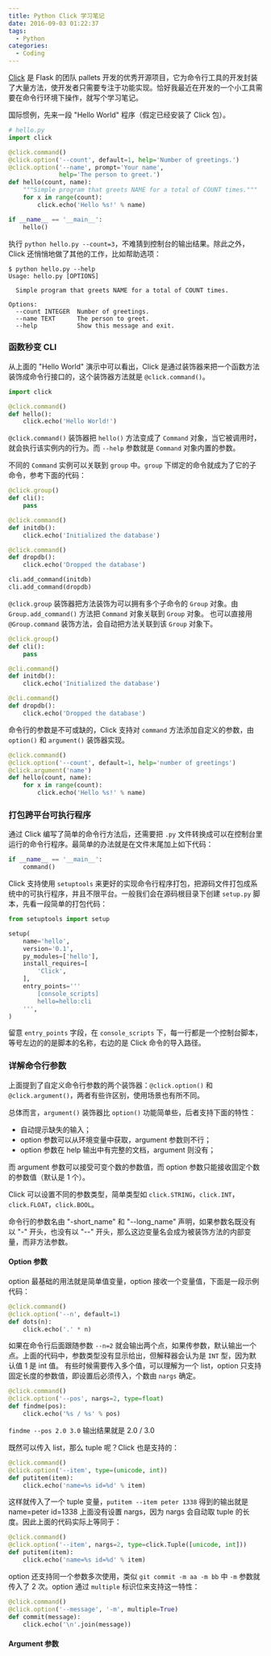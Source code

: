 ```yaml
---
title: Python Click 学习笔记
date: 2016-09-03 01:22:37
tags:
  - Python
categories:
  - Coding
---
```


[Click](https://pypi.python.org/pypi/click) 是 Flask 的团队 pallets 开发的优秀开源项目，它为命令行工具的开发封装了大量方法，使开发者只需要专注于功能实现。恰好我最近在开发的一个小工具需要在命令行环境下操作，就写个学习笔记。

<!-- more -->

国际惯例，先来一段 "Hello World" 程序（假定已经安装了 Click 包）。

```python
# hello.py
import click

@click.command()
@click.option('--count', default=1, help='Number of greetings.')
@click.option('--name', prompt='Your name',
              help='The person to greet.')
def hello(count, name):
    """Simple program that greets NAME for a total of COUNT times."""
    for x in range(count):
        click.echo('Hello %s!' % name)

if __name__ == '__main__':
    hello()
```

执行 `python hello.py --count=3`，不难猜到控制台的输出结果。除此之外，Click 还悄悄地做了其他的工作，比如帮助选项：

```shell
$ python hello.py --help
Usage: hello.py [OPTIONS]

  Simple program that greets NAME for a total of COUNT times.

Options:
  --count INTEGER  Number of greetings.
  --name TEXT      The person to greet.
  --help           Show this message and exit.
```

### 函数秒变 CLI

从上面的 "Hello World" 演示中可以看出，Click 是通过装饰器来把一个函数方法装饰成命令行接口的，这个装饰器方法就是 `@click.command()`。

```python
import click

@click.command()
def hello():
    click.echo('Hello World!')
```

`@click.command()` 装饰器把 `hello()` 方法变成了 `Command` 对象，当它被调用时，就会执行该实例内的行为。而 `--help` 参数就是 `Command` 对象内置的参数。

不同的 `Command` 实例可以关联到 `group` 中。`group` 下绑定的命令就成为了它的子命令，参考下面的代码：

```python
@click.group()
def cli():
    pass

@click.command()
def initdb():
    click.echo('Initialized the database')

@click.command()
def dropdb():
    click.echo('Dropped the database')

cli.add_command(initdb)
cli.add_command(dropdb)
```

`@click.group` 装饰器把方法装饰为可以拥有多个子命令的 `Group` 对象。由 `Group.add_command()` 方法把 `Command` 对象关联到 `Group` 对象。
也可以直接用 `@Group.command` 装饰方法，会自动把方法关联到该 `Group` 对象下。

```python
@click.group()
def cli():
    pass

@cli.command()
def initdb():
    click.echo('Initialized the database')

@cli.command()
def dropdb():
    click.echo('Dropped the database')
```

命令行的参数是不可或缺的，Click 支持对 `command` 方法添加自定义的参数，由 `option()` 和 `argument()` 装饰器实现。

```python
@click.command()
@click.option('--count', default=1, help='number of greetings')
@click.argument('name')
def hello(count, name):
    for x in range(count):
        click.echo('Hello %s!' % name)
```

### 打包跨平台可执行程序

通过 Click 编写了简单的命令行方法后，还需要把 `.py` 文件转换成可以在控制台里运行的命令行程序。最简单的办法就是在文件末尾加上如下代码：

```python
if __name__ == '__main__':
    command()
```

Click 支持使用 `setuptools` 来更好的实现命令行程序打包，把源码文件打包成系统中的可执行程序，并且不限平台。一般我们会在源码根目录下创建 `setup.py` 脚本，先看一段简单的打包代码：

```python
from setuptools import setup

setup(
    name='hello',
    version='0.1',
    py_modules=['hello'],
    install_requires=[
        'Click',
    ],
    entry_points='''
        [console_scripts]
        hello=hello:cli
    ''',
)
```

留意 `entry_points` 字段，在 `console_scripts` 下，每一行都是一个控制台脚本，等号左边的的是脚本的名称，右边的是 Click 命令的导入路径。

### 详解命令行参数

上面提到了自定义命令行参数的两个装饰器：`@click.option()` 和 `@click.argument()`，两者有些许区别，使用场景也有所不同。

总体而言，`argument()` 装饰器比 `option()` 功能简单些，后者支持下面的特性：

- 自动提示缺失的输入；
- option 参数可以从环境变量中获取，argument 参数则不行；
- option 参数在 help 输出中有完整的文档，argument 则没有；

而 argument 参数可以接受可变个数的参数值，而 option 参数只能接收固定个数的参数值（默认是 1 个）。

Click 可以设置不同的参数类型，简单类型如 `click.STRING`，`click.INT`，`click.FLOAT`，`click.BOOL`。

命令行的参数名由 "-short_name" 和 "--long_name" 声明，如果参数名既没有以 "-" 开头，也没有以 "--" 开头，那么这边变量名会成为被装饰方法的内部变量，而非方法参数。

#### Option 参数

option 最基础的用法就是简单值变量，option 接收一个变量值，下面是一段示例代码：

```python
@click.command()
@click.option('--n', default=1)
def dots(n):
    click.echo('.' * n)
```

如果在命令行后面跟随参数 `--n=2` 就会输出两个点，如果传参数，默认输出一个点。上面的代码中，参数类型没有显示给出，但解释器会认为是 `INT` 型，因为默认值 1 是 int 值。
有些时候需要传入多个值，可以理解为一个 list，option 只支持固定长度的参数值，即设置后必须传入，个数由 `nargs` 确定。

```python
@click.command()
@click.option('--pos', nargs=2, type=float)
def findme(pos):
    click.echo('%s / %s' % pos)
```

`findme --pos 2.0 3.0` 输出结果就是 2.0 / 3.0

既然可以传入 list，那么 tuple 呢？Click 也是支持的：

```python
@click.command()
@click.option('--item', type=(unicode, int))
def putitem(item):
    click.echo('name=%s id=%d' % item)
```

这样就传入了一个 tuple 变量，`putitem --item peter 1338` 得到的输出就是 name=peter id=1338
上面没有设置 nargs，因为 nargs 会自动取 tuple 的长度。因此上面的代码实际上等同于：

```python
@click.command()
@click.option('--item', nargs=2, type=click.Tuple([unicode, int]))
def putitem(item):
    click.echo('name=%s id=%d' % item)
```

option 还支持同一个参数多次使用，类似 `git commit -m aa -m bb` 中 `-m` 参数就传入了 2 次。option 通过 `multiple` 标识位来支持这一特性：

```python
@click.command()
@click.option('--message', '-m', multiple=True)
def commit(message):
    click.echo('\n'.join(message))
```

#### Argument 参数